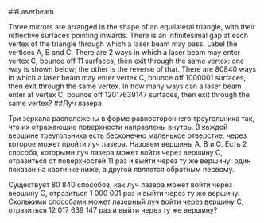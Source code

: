 ##Laserbeam

Three mirrors are arranged in the shape of an equilateral triangle, with their reflective surfaces pointing inwards. There is an infinitesimal gap at each vertex of the triangle through which a laser beam may pass.
Label the vertices A, B and C. There are 2 ways in which a laser beam may enter vertex C, bounce off 11 surfaces, then exit through the same vertex: one way is shown below; the other is the reverse of that.
There are 80840 ways in which a laser beam may enter vertex C, bounce off 1000001 surfaces, then exit through the same vertex.
In how many ways can a laser beam enter at vertex C, bounce off 12017639147 surfaces, then exit through the same vertex?
##Луч лазера

Три зеркала расположены в форме равностороннего треугольника так, что их отражающие поверхности направлены внутрь. В каждой вершине треугольника есть бесконечно маленькое отверстие, через которое может пройти луч лазера.
Назовем вершины A, B и C. Есть 2 способа, которыми луч лазера может войти через вершину C, отразиться от поверхностей 11 раз и выйти через ту же вершину: один показан на картинке ниже, а другой является обратным первому.



Существует 80 840 способов, как луч лазера может войти через вершину C, отразиться 1 000 001 раз и выйти через ту же вершину.
Сколькими способами может лазерный луч войти через вершину C, отразиться 12 017 639 147 раз и выйти через ту же вершину?
